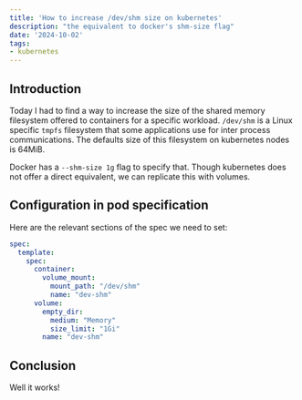 ```yaml
---
title: 'How to increase /dev/shm size on kubernetes'
description: "the equivalent to docker's shm-size flag"
date: '2024-10-02'
tags:
- kubernetes
---
```


## Introduction

Today I had to find a way to increase the size of the shared memory filesystem offered to containers for a specific workload. `/dev/shm` is a Linux specific `tmpfs` filesystem that some applications use for inter process communications. The defaults size of this filesystem on kubernetes nodes is 64MiB.

Docker has a `--shm-size 1g` flag to specify that. Though kubernetes does not offer a direct equivalent, we can replicate this with volumes.

## Configuration in pod specification

Here are the relevant sections of the spec we need to set:
``` yaml
spec:
  template:
    spec:
      container:
        volume_mount:
          mount_path: "/dev/shm"
          name: "dev-shm"
      volume:
        empty_dir:
          medium: "Memory"
          size_limit: "1Gi"
        name: "dev-shm"
```

## Conclusion

Well it works!
